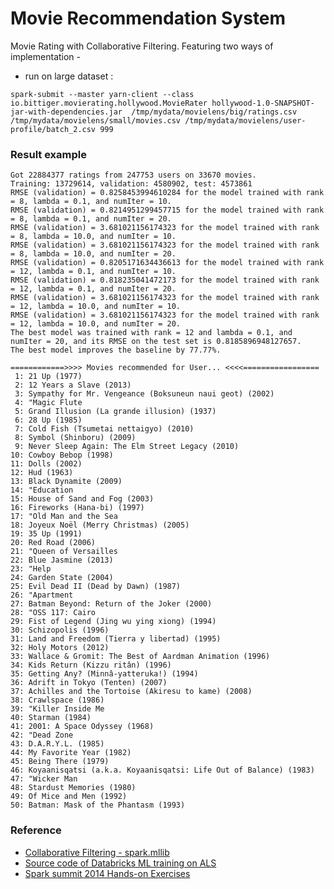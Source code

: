 # Movie Recommendation System
Movie Rating with Collaborative Filtering.   Featuring two ways of implementation -

  - run on large dataset :
```shell
spark-submit --master yarn-client --class io.bittiger.movierating.hollywood.MovieRater hollywood-1.0-SNAPSHOT-jar-with-dependencies.jar  /tmp/mydata/movielens/big/ratings.csv /tmp/mydata/movielens/small/movies.csv /tmp/mydata/movielens/user-profile/batch_2.csv 999
```

### Result example
```
Got 22884377 ratings from 247753 users on 33670 movies.
Training: 13729614, validation: 4580902, test: 4573861
RMSE (validation) = 0.8258453994610284 for the model trained with rank = 8, lambda = 0.1, and numIter = 10.
RMSE (validation) = 0.8214951299457715 for the model trained with rank = 8, lambda = 0.1, and numIter = 20.
RMSE (validation) = 3.681021156174323 for the model trained with rank = 8, lambda = 10.0, and numIter = 10.
RMSE (validation) = 3.681021156174323 for the model trained with rank = 8, lambda = 10.0, and numIter = 20.
RMSE (validation) = 0.8205171634436613 for the model trained with rank = 12, lambda = 0.1, and numIter = 10.
RMSE (validation) = 0.818235041472173 for the model trained with rank = 12, lambda = 0.1, and numIter = 20.
RMSE (validation) = 3.681021156174323 for the model trained with rank = 12, lambda = 10.0, and numIter = 10.
RMSE (validation) = 3.681021156174323 for the model trained with rank = 12, lambda = 10.0, and numIter = 20.
The best model was trained with rank = 12 and lambda = 0.1, and numIter = 20, and its RMSE on the test set is 0.8185896948127657.
The best model improves the baseline by 77.77%.

============>>>> Movies recommended for User... <<<<=================
 1: 21 Up (1977)
 2: 12 Years a Slave (2013)
 3: Sympathy for Mr. Vengeance (Boksuneun naui geot) (2002)
 4: "Magic Flute
 5: Grand Illusion (La grande illusion) (1937)
 6: 28 Up (1985)
 7: Cold Fish (Tsumetai nettaigyo) (2010)
 8: Symbol (Shinboru) (2009)
 9: Never Sleep Again: The Elm Street Legacy (2010)
10: Cowboy Bebop (1998)
11: Dolls (2002)
12: Hud (1963)
13: Black Dynamite (2009)
14: "Education
15: House of Sand and Fog (2003)
16: Fireworks (Hana-bi) (1997)
17: "Old Man and the Sea
18: Joyeux Noël (Merry Christmas) (2005)
19: 35 Up (1991)
20: Red Road (2006)
21: "Queen of Versailles
22: Blue Jasmine (2013)
23: "Help
24: Garden State (2004)
25: Evil Dead II (Dead by Dawn) (1987)
26: "Apartment
27: Batman Beyond: Return of the Joker (2000)
28: "OSS 117: Cairo
29: Fist of Legend (Jing wu ying xiong) (1994)
30: Schizopolis (1996)
31: Land and Freedom (Tierra y libertad) (1995)
32: Holy Motors (2012)
33: Wallace & Gromit: The Best of Aardman Animation (1996)
34: Kids Return (Kizzu ritân) (1996)
35: Getting Any? (Minnâ-yatteruka!) (1994)
36: Adrift in Tokyo (Tenten) (2007)
37: Achilles and the Tortoise (Akiresu to kame) (2008)
38: Crawlspace (1986)
39: "Killer Inside Me
40: Starman (1984)
41: 2001: A Space Odyssey (1968)
42: "Dead Zone
43: D.A.R.Y.L. (1985)
44: My Favorite Year (1982)
45: Being There (1979)
46: Koyaanisqatsi (a.k.a. Koyaanisqatsi: Life Out of Balance) (1983)
47: "Wicker Man
48: Stardust Memories (1980)
49: Of Mice and Men (1992)
50: Batman: Mask of the Phantasm (1993)
```

### Reference  ###
* [Collaborative Filtering - spark.mllib](http://spark.apache.org/docs/latest/mllib-collaborative-filtering.html)
* [Source code of Databricks ML training on ALS](https://github.com/databricks/spark-training/blob/master/machine-learning/scala/solution/MovieLensALS.scala)
* [Spark summit 2014 Hands-on Exercises](https://databricks-training.s3.amazonaws.com/index.html)



